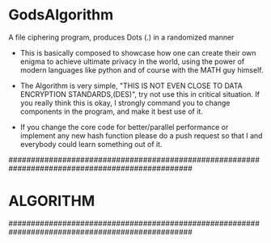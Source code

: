 # GodsAlgorithm
A file ciphering program, produces Dots (.)  in a randomized manner


* This is basically composed to showcase how one can create their own enigma to achieve ultimate privacy in the world, 
using the power of modern languages like python and of course with the MATH guy himself.


* The Algorithm is very simple, "THIS IS NOT EVEN CLOSE TO DATA ENCRYPTION STANDARDS,(DES)", try not use this in critical 
situation. If you really think this is okay, I strongly command you to change components in the program, and make it
best use of it.


* If you change the core code  for better/parallel performance or implement any new hash function please do a push request
so that I and everybody could learn something out of it.





#################################################################################################
#   ALGORITHM
#################################################################################################

